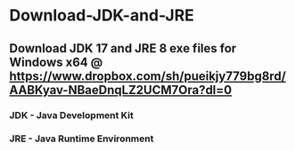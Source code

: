 # Download-JDK-and-JRE
## Download JDK 17 and JRE 8 exe files for Windows x64 @ https://www.dropbox.com/sh/pueikjy779bg8rd/AABKyav-NBaeDnqLZ2UCM7Ora?dl=0
### JDK - Java Development Kit
### JRE - Java Runtime Environment

